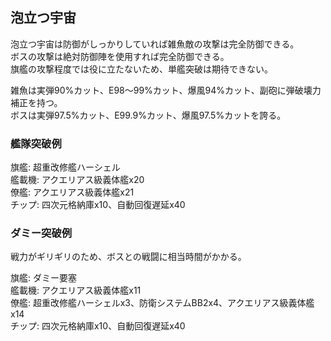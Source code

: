 ## 泡立つ宇宙

泡立つ宇宙は防御がしっかりしていれば雑魚敵の攻撃は完全防御できる。  
ボスの攻撃は絶対防御陣を使用すれば完全防御できる。  
旗艦の攻撃程度では役に立たないため、単艦突破は期待できない。  

雑魚は実弾90%カット、E98～99%カット、爆風94%カット、副砲に弾破壊力補正を持つ。  
ボスは実弾97.5%カット、E99.9%カット、爆風97.5%カットを誇る。  

### 艦隊突破例

旗艦: 超重改修艦ハーシェル  
艦載機: アクエリアス級義体艦x20  
僚艦: アクエリアス級義体艦x21  
チップ: 四次元格納庫x10、自動回復遅延x40  

### ダミー突破例

戦力がギリギリのため、ボスとの戦闘に相当時間がかかる。

旗艦: ダミー要塞  
艦載機: アクエリアス級義体艦x11  
僚艦: 超重改修艦ハーシェルx3、防衛システムBB2x4、アクエリアス級義体艦x14  
チップ: 四次元格納庫x10、自動回復遅延x40  
